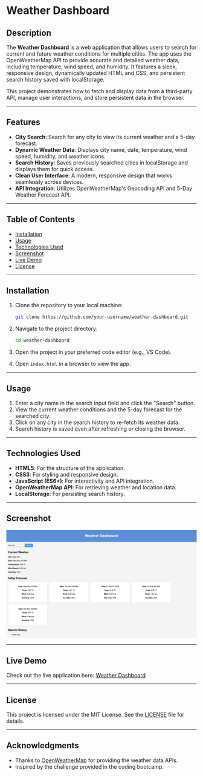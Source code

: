 # Weather Dashboard

## Description

The **Weather Dashboard** is a web application that allows users to search for current and future weather conditions for multiple cities. The app uses the OpenWeatherMap API to provide accurate and detailed weather data, including temperature, wind speed, and humidity. It features a sleek, responsive design, dynamically updated HTML and CSS, and persistent search history saved with localStorage.

This project demonstrates how to fetch and display data from a third-party API, manage user interactions, and store persistent data in the browser.

---

## Features

- **City Search**: Search for any city to view its current weather and a 5-day forecast.
- **Dynamic Weather Data**: Displays city name, date, temperature, wind speed, humidity, and weather icons.
- **Search History**: Saves previously searched cities in localStorage and displays them for quick access.
- **Clean User Interface**: A modern, responsive design that works seamlessly across devices.
- **API Integration**: Utilizes OpenWeatherMap's Geocoding API and 5-Day Weather Forecast API.

---

## Table of Contents

- [Installation](#installation)
- [Usage](#usage)
- [Technologies Used](#technologies-used)
- [Screenshot](#screenshot)
- [Live Demo](#live-demo)
- [License](#license)

---

## Installation

1. Clone the repository to your local machine:

   ```bash
   git clone https://github.com/your-username/weather-dashboard.git

   ```

2. Navigate to the project directory:

   ```bash
   cd weather-dashboard

   ```

3. Open the project in your preferred code editor (e.g., VS Code).

4. Open `index.html` in a browser to view the app.

---

## Usage

1. Enter a city name in the search input field and click the "Search" button.
2. View the current weather conditions and the 5-day forecast for the searched city.
3. Click on any city in the search history to re-fetch its weather data.
4. Search history is saved even after refreshing or closing the browser.

---

## Technologies Used

- **HTML5**: For the structure of the application.
- **CSS3**: For styling and responsive design.
- **JavaScript (ES6+)**: For interactivity and API integration.
- **OpenWeatherMap API**: For retrieving weather and location data.
- **LocalStorage**: For persisting search history.

---

## Screenshot

![Weather Dashboard Screenshot](./assets/images/image1.png)

---

## Live Demo

Check out the live application here: [Weather Dashboard](https://michaelpratt23.github.io/06-Weather-Dashboard/)

---

## License

This project is licensed under the MIT License. See the [LICENSE](LICENSE) file for details.

---

## Acknowledgments

- Thanks to [OpenWeatherMap](https://openweathermap.org/) for providing the weather data APIs.
- Inspired by the challenge provided in the coding bootcamp.
